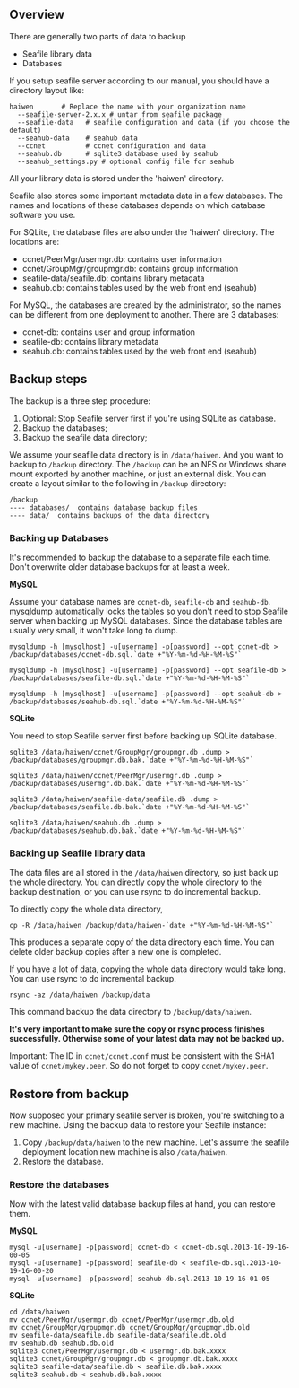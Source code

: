 ## Overview

There are generally two parts of data to backup

* Seafile library data
* Databases

If you setup seafile server according to our manual, you should have a directory layout like:

    haiwen       # Replace the name with your organization name
      --seafile-server-2.x.x # untar from seafile package
      --seafile-data   # seafile configuration and data (if you choose the default)
      --seahub-data    # seahub data
      --ccnet          # ccnet configuration and data 
      --seahub.db      # sqlite3 database used by seahub
      --seahub_settings.py # optional config file for seahub

All your library data is stored under the 'haiwen' directory.

Seafile also stores some important metadata data in a few databases. The names and locations of these databases depends on which database software you use.

For SQLite, the database files are also under the 'haiwen' directory. The locations are:

* ccnet/PeerMgr/usermgr.db: contains user information
* ccnet/GroupMgr/groupmgr.db: contains group information
* seafile-data/seafile.db: contains library metadata
* seahub.db: contains tables used by the web front end (seahub)

For MySQL, the databases are created by the administrator, so the names can be different from one deployment to another. There are 3 databases:

* ccnet-db: contains user and group information
* seafile-db: contains library metadata
* seahub.db: contains tables used by the web front end (seahub)

## Backup steps ##

The backup is a three step procedure:

1. Optional: Stop Seafile server first if you're using SQLite as database.
2. Backup the databases;
3. Backup the seafile data directory;

We assume your seafile data directory is in `/data/haiwen`. And you want to backup to `/backup` directory. The `/backup` can be an NFS or Windows share mount exported by another machine, or just an external disk. You can create a layout similar to the following in `/backup` directory:

    /backup
    ---- databases/  contains database backup files
    ---- data/  contains backups of the data directory

### Backing up Databases ###

It's recommended to backup the database to a separate file each time. Don't overwrite older database backups for at least a week.

**MySQL**

Assume your database names are `ccnet-db`, `seafile-db` and `seahub-db`. mysqldump automatically locks the tables so you don't need to stop Seafile server when backing up MySQL databases. Since the database tables are usually very small, it won't take long to dump.

    mysqldump -h [mysqlhost] -u[username] -p[password] --opt ccnet-db > /backup/databases/ccnet-db.sql.`date +"%Y-%m-%d-%H-%M-%S"`

    mysqldump -h [mysqlhost] -u[username] -p[password] --opt seafile-db > /backup/databases/seafile-db.sql.`date +"%Y-%m-%d-%H-%M-%S"`

    mysqldump -h [mysqlhost] -u[username] -p[password] --opt seahub-db > /backup/databases/seahub-db.sql.`date +"%Y-%m-%d-%H-%M-%S"`

**SQLite**

You need to stop Seafile server first before backing up SQLite database.

    sqlite3 /data/haiwen/ccnet/GroupMgr/groupmgr.db .dump > /backup/databases/groupmgr.db.bak.`date +"%Y-%m-%d-%H-%M-%S"`

    sqlite3 /data/haiwen/ccnet/PeerMgr/usermgr.db .dump > /backup/databases/usermgr.db.bak.`date +"%Y-%m-%d-%H-%M-%S"`

    sqlite3 /data/haiwen/seafile-data/seafile.db .dump > /backup/databases/seafile.db.bak.`date +"%Y-%m-%d-%H-%M-%S"`

    sqlite3 /data/haiwen/seahub.db .dump > /backup/databases/seahub.db.bak.`date +"%Y-%m-%d-%H-%M-%S"`

### Backing up Seafile library data ###

The data files are all stored in the `/data/haiwen` directory, so just back up the whole directory. You can directly copy the whole directory to the backup destination, or you can use rsync to do incremental backup. 

To directly copy the whole data directory,

    cp -R /data/haiwen /backup/data/haiwen-`date +"%Y-%m-%d-%H-%M-%S"`

This produces a separate copy of the data directory each time. You can delete older backup copies after a new one is completed.

If you have a lot of data, copying the whole data directory would take long. You can use rsync to do incremental backup.

    rsync -az /data/haiwen /backup/data

This command backup the data directory to `/backup/data/haiwen`.

**It's very important to make sure the copy or rsync process finishes successfully. Otherwise some of your latest data may not be backed up.**

Important: The ID in `ccnet/ccnet.conf` must be consistent with the SHA1 value of `ccnet/mykey.peer`. So do not forget to copy `ccnet/mykey.peer`.

## Restore from backup ##

Now supposed your primary seafile server is broken, you're switching to a new machine. Using the backup data to restore your Seafile instance:

1. Copy `/backup/data/haiwen` to the new machine. Let's assume the seafile deployment location new machine is also `/data/haiwen`.
2. Restore the database.

### Restore the databases

Now with the latest valid database backup files at hand, you can restore them.

**MySQL**

    mysql -u[username] -p[password] ccnet-db < ccnet-db.sql.2013-10-19-16-00-05
    mysql -u[username] -p[password] seafile-db < seafile-db.sql.2013-10-19-16-00-20
    mysql -u[username] -p[password] seahub-db.sql.2013-10-19-16-01-05

**SQLite**

    cd /data/haiwen
    mv ccnet/PeerMgr/usermgr.db ccnet/PeerMgr/usermgr.db.old
    mv ccnet/GroupMgr/groupmgr.db ccnet/GroupMgr/groupmgr.db.old
    mv seafile-data/seafile.db seafile-data/seafile.db.old
    mv seahub.db seahub.db.old
    sqlite3 ccnet/PeerMgr/usermgr.db < usermgr.db.bak.xxxx
    sqlite3 ccnet/GroupMgr/groupmgr.db < groupmgr.db.bak.xxxx
    sqlite3 seafile-data/seafile.db < seafile.db.bak.xxxx
    sqlite3 seahub.db < seahub.db.bak.xxxx
